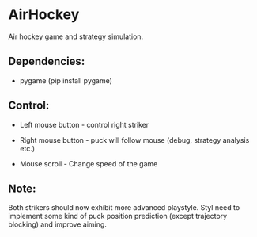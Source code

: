 # AirHockey

Air hockey game and strategy simulation.

## Dependencies:

-   pygame (pip install pygame)

## Control:

-   Left mouse button - control right striker

-   Right mouse button - puck will follow mouse (debug, strategy analysis etc.)

-   Mouse scroll - Change speed of the game

## Note:

Both strikers should now exhibit more advanced playstyle. Styl need to implement some kind of puck position prediction (except trajectory blocking) and improve aiming.
